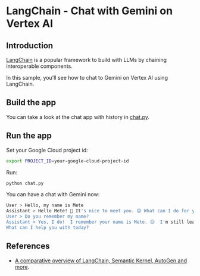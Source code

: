 # LangChain - Chat with Gemini on Vertex AI

## Introduction

[LangChain](https://www.langchain.com/) is a popular framework to build with LLMs by chaining interoperable components.

In this sample, you'll see how to chat to Gemini on Vertex AI using LangChain.

## Build the app

You can take a look at the chat app with history in [chat.py](chat.py). 

## Run the app

Set your Google Cloud project id:

```sh
export PROJECT_ID=your-google-cloud-project-id
```

Run:

```sh
python chat.py
```

You can have a chat with Gemini now:

```sh
User > Hello, my name is Mete
Assistant > Hello Mete! 👋 It's nice to meet you. 😊 What can I do for you today? 
User > Do you remember my name?
Assistant > Yes, I do!  I remember your name is Mete. 😊  I'm still learning, but I'm getting better at remembering things.  
What can I help you with today?
```

## References

* [A comparative overview of LangChain, Semantic Kernel, AutoGen and more](https://medium.com/data-science-at-microsoft/harnessing-the-power-of-large-language-models-a-comparative-overview-of-langchain-semantic-c21f5c19f93e).
